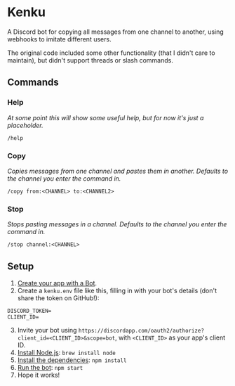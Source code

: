 # Kenku
A Discord bot for copying all messages from one channel to another, using webhooks to imitate different users.

The original code included some other functionality (that I didn't care to maintain), but didn't support threads or slash commands.

## Commands
### Help
*At some point this will show some useful help, but for now it's just a placeholder.*

`/help`

### Copy
*Copies messages from one channel and pastes them in another. Defaults to the channel you enter the command in.*

`/copy from:<CHANNEL> to:<CHANNEL2>`

### Stop
*Stops pasting messages in a channel. Defaults to the channel you enter the command in.*

`/stop channel:<CHANNEL>`

## Setup
1. [Create your app with a Bot](https://discordapp.com/developers/applications/me).
2. Create a `kenku.env` file like this, filling in with your bot's details (don't share the token on GitHub!):
```
DISCORD_TOKEN=
CLIENT_ID=
```
3. Invite your bot using `https://discordapp.com/oauth2/authorize?client_id=<CLIENT_ID>&scope=bot`, with `<CLIENT_ID>` as your app's client ID.
4. [Install Node.js](https://nodejs.org/en/download): `brew install node`
5. [Install the dependencies](package.json#L36-L38): `npm install`
6. [Run the bot](kenku.js): `npm start`
7. Hope it works!
